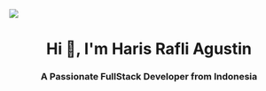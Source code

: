 <img align="center" src="https://giphy.com/gifs/bFEQEDLmhrYsse0zFF/fullscreen">
<h1 align="center">Hi 👋, I'm Haris Rafli Agustin</h1>
<h3 align="center">A Passionate FullStack Developer from Indonesia</h3>
